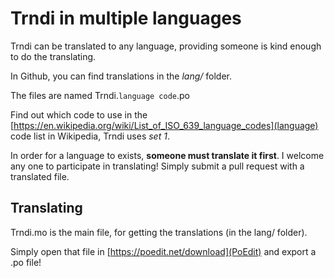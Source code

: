 # Trndi in multiple languages

Trndi can be translated to any language, providing someone is kind enough to do the translating.

In Github, you can find translations in the _lang/_ folder.

The files are named Trndi.```language code```.po 

Find out which code to use in the 
[https://en.wikipedia.org/wiki/List_of_ISO_639_language_codes](language) code list in Wikipedia, Trndi uses _set 1_.

In order for a language to exists, __someone must translate it first__. I welcome any one to participate in translating! Simply submit a pull request with a translated file.

## Translating
Trndi.mo is the main file, for getting the translations (in the lang/ folder).

Simply open that file in [https://poedit.net/download](PoEdit) and export a .po file!